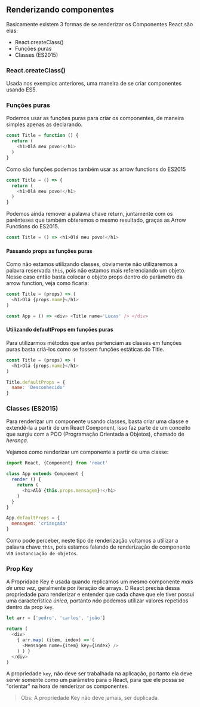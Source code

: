 ## Renderizando componentes

Basicamente existem 3 formas de se renderizar os Componentes React são elas:

* React.createClass()
* Funções puras
* Classes (ES2015)

### React.createClass()

Usada nos exemplos anteriores, uma maneira de se criar componentes usando ES5.

### Funções puras

Podemos usar as funções puras para criar os componentes, de maneira simples apenas as declarando.

```js
const Title = function () {
  return (
    <h1>Olá meu povo!</h1>
  )
}
```

Como são funções podemos também usar as arrow functions do ES2015

```js
const Title = () => {
  return (
    <h1>Olá meu povo!</h1>
  )
}
```

Podemos ainda remover a palavra chave return, juntamente com os parênteses que também obteremos o mesmo resultado, graças as Arrow Functions do ES2015.

```js
const Title = () => <h1>Olá meu povo!</h1>
```

#### Passando props as funções puras

Como não estamos utilizando classes, obviamente não utilizaremos a palavra reservada `this`, pois não estamos mais referenciando um objeto. Nesse caso então basta colocar o objeto props dentro do parâmetro da arrow function, veja como ficaria:

```js
const Title = (props) => (
  <h1>Olá {props.name}</h1>
)

const App = () => <div> <Title name='Lucas' /> </div>
```

#### Utilizando defaultProps em funções puras

Para utilizarmos métodos que antes pertenciam as classes em funções puras basta criá-los como se fossem funções estáticas do Title.

```js
const Title = (props) => (
  <h1>Olá {props.name}</h1>
)

Title.defaultProps = {
  name: 'Desconhecido'
}
```

### Classes (ES2015)

Para renderizar um componente usando classes, basta criar uma classe e extendê-la a partir de um React Component, isso faz parte de um conceito que surgiu com a POO (Programação Orientada a Objetos), chamado de *herança*.

Vejamos como renderizar um componente a partir de uma classe:

```js
import React, {Component} from 'react'

class App extends Component {
  render () {
    return (
      <h1>Alô {this.props.mensagem}!</h1>
    )
  }
}

App.defaultProps = {
  mensagem: 'criançada'
}
```

Como pode perceber, neste tipo de renderização voltamos a utilizar a palavra chave `this`, pois estamos falando de renderização de componente via `instanciação de objetos`.

### Prop Key

A Propridade Key é usada quando replicamos um mesmo componente *mais de uma vez*, geralmente por iteração de arrays. O React precisa dessa propriedade para renderizar e entender que cada chave que ele tiver possui uma característica *única*, portanto *não* podemos utilizar valores repetidos dentro da prop `key`.

```js
let arr = ['pedro', 'carlos', 'joão']

return (
  <div>
    { arr.map( (item, index) => (
      <Mensagem nome={item} key={index} />
    ) ) }
  </div>
)
```

A propriedade `key`, não deve ser trabalhada na aplicação, portanto ela deve servir somente como um parâmetro para o React, para que ele possa se "orientar" na hora de renderizar os componentes.

> Obs: A propriedade Key não deve jamais, ser duplicada.
